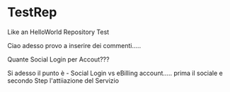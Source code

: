 # TestRep
Like an HelloWorld Repository Test

Ciao adesso provo a inserire dei commenti.....

Quante Social Login per Accout??? 


Si adesso il punto è - Social Login vs eBilling account..... prima il sociale e secondo Step l'attiiazione del Servizio
